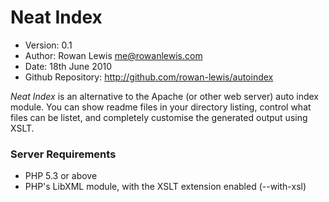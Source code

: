 # Neat Index

- Version: 0.1
- Author: Rowan Lewis <me@rowanlewis.com>
- Date: 18th June 2010
- Github Repository: <http://github.com/rowan-lewis/autoindex>

*Neat Index* is an alternative to the Apache (or other web server) auto index module.
You can show readme files in your directory listing, control what files can be
listet, and completely customise the generated output using XSLT.

### Server Requirements

- PHP 5.3 or above
- PHP's LibXML module, with the XSLT extension enabled (--with-xsl)